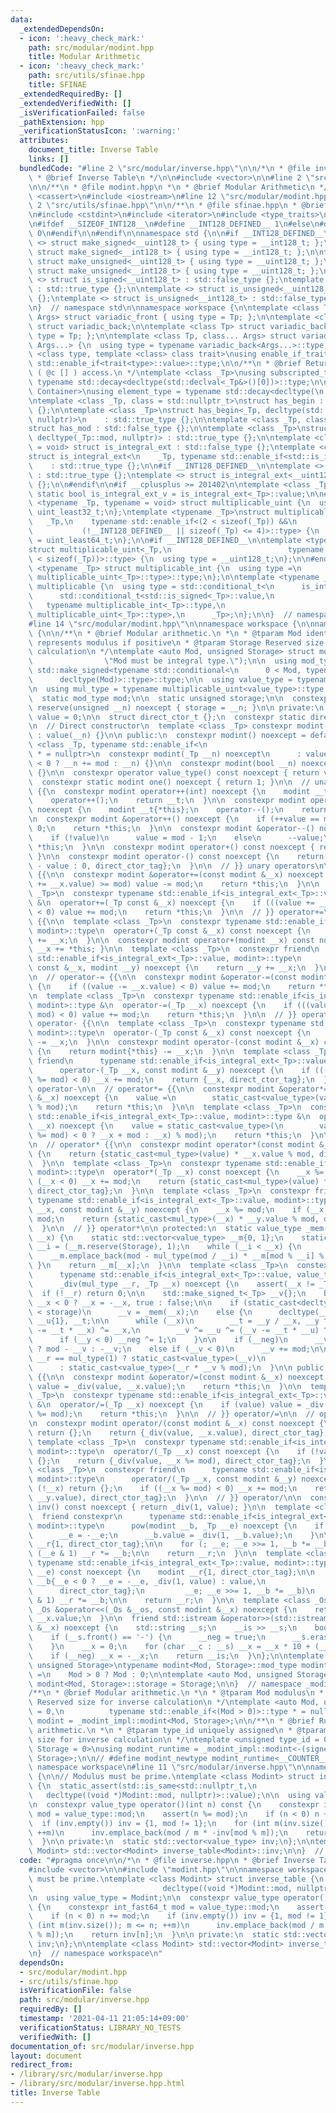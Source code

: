 ```yaml
---
data:
  _extendedDependsOn:
  - icon: ':heavy_check_mark:'
    path: src/modular/modint.hpp
    title: Modular Arithmetic
  - icon: ':heavy_check_mark:'
    path: src/utils/sfinae.hpp
    title: SFINAE
  _extendedRequiredBy: []
  _extendedVerifiedWith: []
  _isVerificationFailed: false
  _pathExtension: hpp
  _verificationStatusIcon: ':warning:'
  attributes:
    document_title: Inverse Table
    links: []
  bundledCode: "#line 2 \"src/modular/inverse.hpp\"\n\n/*\n * @file inverse.hpp\n\
    \ * @brief Inverse Table\n */\n\n#include <vector>\n\n#line 2 \"src/modular/modint.hpp\"\
    \n\n/**\n * @file modint.hpp\n *\n * @brief Modular Arithmetic\n */\n\n#include\
    \ <cassert>\n#include <iostream>\n#line 12 \"src/modular/modint.hpp\"\n\n#line\
    \ 2 \"src/utils/sfinae.hpp\"\n\n/**\n * @file sfinae.hpp\n * @brief SFINAE\n */\n\
    \n#include <cstdint>\n#include <iterator>\n#include <type_traits>\n\n#ifndef __INT128_DEFINED__\n\
    \n#ifdef __SIZEOF_INT128__\n#define __INT128_DEFINED__ 1\n#else\n#define __INT128_DEFINED__\
    \ 0\n#endif\n\n#endif\n\nnamespace std {\n\n#if __INT128_DEFINED__\n\ntemplate\
    \ <> struct make_signed<__uint128_t> { using type = __int128_t; };\ntemplate <>\
    \ struct make_signed<__int128_t> { using type = __int128_t; };\n\ntemplate <>\
    \ struct make_unsigned<__uint128_t> { using type = __uint128_t; };\ntemplate <>\
    \ struct make_unsigned<__int128_t> { using type = __uint128_t; };\n\ntemplate\
    \ <> struct is_signed<__uint128_t> : std::false_type {};\ntemplate <> struct is_signed<__int128_t>\
    \ : std::true_type {};\n\ntemplate <> struct is_unsigned<__uint128_t> : std::true_type\
    \ {};\ntemplate <> struct is_unsigned<__int128_t> : std::false_type {};\n\n#endif\n\
    \n}  // namespace std\n\nnamespace workspace {\n\ntemplate <class Tp, class...\
    \ Args> struct variadic_front { using type = Tp; };\n\ntemplate <class... Args>\
    \ struct variadic_back;\n\ntemplate <class Tp> struct variadic_back<Tp> { using\
    \ type = Tp; };\n\ntemplate <class Tp, class... Args> struct variadic_back<Tp,\
    \ Args...> {\n  using type = typename variadic_back<Args...>::type;\n};\n\ntemplate\
    \ <class type, template <class> class trait>\nusing enable_if_trait_type = typename\
    \ std::enable_if<trait<type>::value>::type;\n\n/**\n * @brief Return type of subscripting\
    \ ( @c [] ) access.\n */\ntemplate <class _Tp>\nusing subscripted_type =\n   \
    \ typename std::decay<decltype(std::declval<_Tp&>()[0])>::type;\n\ntemplate <class\
    \ Container>\nusing element_type = typename std::decay<decltype(\n    *std::begin(std::declval<Container&>()))>::type;\n\
    \ntemplate <class _Tp, class = std::nullptr_t>\nstruct has_begin : std::false_type\
    \ {};\n\ntemplate <class _Tp>\nstruct has_begin<_Tp, decltype(std::begin(std::declval<_Tp>()),\
    \ nullptr)>\n    : std::true_type {};\n\ntemplate <class _Tp, class = std::nullptr_t>\n\
    struct has_mod : std::false_type {};\n\ntemplate <class _Tp>\nstruct has_mod<_Tp,\
    \ decltype(_Tp::mod, nullptr)> : std::true_type {};\n\ntemplate <class _Tp, class\
    \ = void> struct is_integral_ext : std::false_type {};\ntemplate <class _Tp>\n\
    struct is_integral_ext<\n    _Tp, typename std::enable_if<std::is_integral<_Tp>::value>::type>\n\
    \    : std::true_type {};\n\n#if __INT128_DEFINED__\n\ntemplate <> struct is_integral_ext<__int128_t>\
    \ : std::true_type {};\ntemplate <> struct is_integral_ext<__uint128_t> : std::true_type\
    \ {};\n\n#endif\n\n#if __cplusplus >= 201402\n\ntemplate <class _Tp>\nconstexpr\
    \ static bool is_integral_ext_v = is_integral_ext<_Tp>::value;\n\n#endif\n\ntemplate\
    \ <typename _Tp, typename = void> struct multiplicable_uint {\n  using type =\
    \ uint_least32_t;\n};\ntemplate <typename _Tp>\nstruct multiplicable_uint<\n \
    \   _Tp,\n    typename std::enable_if<(2 < sizeof(_Tp)) &&\n                 \
    \           (!__INT128_DEFINED__ || sizeof(_Tp) <= 4)>::type> {\n  using type\
    \ = uint_least64_t;\n};\n\n#if __INT128_DEFINED__\n\ntemplate <typename _Tp>\n\
    struct multiplicable_uint<_Tp,\n                          typename std::enable_if<(4\
    \ < sizeof(_Tp))>::type> {\n  using type = __uint128_t;\n};\n\n#endif\n\ntemplate\
    \ <typename _Tp> struct multiplicable_int {\n  using type =\n      typename std::make_signed<typename\
    \ multiplicable_uint<_Tp>::type>::type;\n};\n\ntemplate <typename _Tp> struct\
    \ multiplicable {\n  using type = std::conditional_t<\n      is_integral_ext<_Tp>::value,\n\
    \      std::conditional_t<std::is_signed<_Tp>::value,\n                      \
    \   typename multiplicable_int<_Tp>::type,\n                         typename\
    \ multiplicable_uint<_Tp>::type>,\n      _Tp>;\n};\n\n}  // namespace workspace\n\
    #line 14 \"src/modular/modint.hpp\"\n\nnamespace workspace {\n\nnamespace _modint_impl\
    \ {\n\n/**\n * @brief Modular arithmetic.\n *\n * @tparam Mod identifier, which\
    \ represents modulus if positive\n * @tparam Storage Reserved size for inverse\
    \ calculation\n */\ntemplate <auto Mod, unsigned Storage> struct modint {\n  static_assert(is_integral_ext<decltype(Mod)>::value,\n\
    \                \"Mod must be integral type.\");\n\n  using mod_type = typename\
    \ std::make_signed<typename std::conditional<\n      0 < Mod, typename std::add_const<decltype(Mod)>::type,\n\
    \      decltype(Mod)>::type>::type;\n\n  using value_type = typename std::decay<mod_type>::type;\n\
    \n  using mul_type = typename multiplicable_uint<value_type>::type;\n\n  // Modulus\n\
    \  static mod_type mod;\n\n  static unsigned storage;\n\n  constexpr static void\
    \ reserve(unsigned __n) noexcept { storage = __n; }\n\n private:\n  value_type\
    \ value = 0;\n\n  struct direct_ctor_t {};\n  constexpr static direct_ctor_t direct_ctor_tag{};\n\
    \n  // Direct constructor\n  template <class _Tp> constexpr modint(_Tp __n, direct_ctor_t)\
    \ : value(__n) {}\n\n public:\n  constexpr modint() noexcept = default;\n\n  template\
    \ <class _Tp, typename std::enable_if<\n                           is_integral_ext<_Tp>::value>::type\
    \ * = nullptr>\n  constexpr modint(_Tp __n) noexcept\n      : value((__n %= mod)\
    \ < 0 ? __n += mod : __n) {}\n\n  constexpr modint(bool __n) noexcept : value(__n)\
    \ {}\n\n  constexpr operator value_type() const noexcept { return value; }\n\n\
    \  constexpr static modint one() noexcept { return 1; }\n\n  // unary operators\
    \ {{\n  constexpr modint operator++(int) noexcept {\n    modint __t{*this};\n\
    \    operator++();\n    return __t;\n  }\n\n  constexpr modint operator--(int)\
    \ noexcept {\n    modint __t{*this};\n    operator--();\n    return __t;\n  }\n\
    \n  constexpr modint &operator++() noexcept {\n    if (++value == mod) value =\
    \ 0;\n    return *this;\n  }\n\n  constexpr modint &operator--() noexcept {\n\
    \    if (!value)\n      value = mod - 1;\n    else\n      --value;\n    return\
    \ *this;\n  }\n\n  constexpr modint operator+() const noexcept { return *this;\
    \ }\n\n  constexpr modint operator-() const noexcept {\n    return {value ? mod\
    \ - value : 0, direct_ctor_tag};\n  }\n\n  // }} unary operators\n\n  // operator+=\
    \ {{\n\n  constexpr modint &operator+=(const modint &__x) noexcept {\n    if ((value\
    \ += __x.value) >= mod) value -= mod;\n    return *this;\n  }\n\n  template <class\
    \ _Tp>\n  constexpr typename std::enable_if<is_integral_ext<_Tp>::value, modint>::type\
    \ &\n  operator+=(_Tp const &__x) noexcept {\n    if (((value += __x) %= mod)\
    \ < 0) value += mod;\n    return *this;\n  }\n\n  // }} operator+=\n\n  // operator+\
    \ {{\n\n  template <class _Tp>\n  constexpr typename std::enable_if<is_integral_ext<_Tp>::value,\
    \ modint>::type\n  operator+(_Tp const &__x) const noexcept {\n    return modint{*this}\
    \ += __x;\n  }\n\n  constexpr modint operator+(modint __x) const noexcept { return\
    \ __x += *this; }\n\n  template <class _Tp>\n  constexpr friend\n      typename\
    \ std::enable_if<is_integral_ext<_Tp>::value, modint>::type\n      operator+(_Tp\
    \ const &__x, modint __y) noexcept {\n    return __y += __x;\n  }\n\n  // }} operator+\n\
    \n  // operator-= {{\n\n  constexpr modint &operator-=(const modint &__x) noexcept\
    \ {\n    if ((value -= __x.value) < 0) value += mod;\n    return *this;\n  }\n\
    \n  template <class _Tp>\n  constexpr typename std::enable_if<is_integral_ext<_Tp>::value,\
    \ modint>::type &\n  operator-=(_Tp __x) noexcept {\n    if (((value -= __x) %=\
    \ mod) < 0) value += mod;\n    return *this;\n  }\n\n  // }} operator-=\n\n  //\
    \ operator- {{\n\n  template <class _Tp>\n  constexpr typename std::enable_if<is_integral_ext<_Tp>::value,\
    \ modint>::type\n  operator-(_Tp const &__x) const noexcept {\n    return modint{*this}\
    \ -= __x;\n  }\n\n  constexpr modint operator-(const modint &__x) const noexcept\
    \ {\n    return modint{*this} -= __x;\n  }\n\n  template <class _Tp>\n  constexpr\
    \ friend\n      typename std::enable_if<is_integral_ext<_Tp>::value, modint>::type\n\
    \      operator-(_Tp __x, const modint &__y) noexcept {\n    if (((__x -= __y.value)\
    \ %= mod) < 0) __x += mod;\n    return {__x, direct_ctor_tag};\n  }\n\n  // }}\
    \ operator-\n\n  // operator*= {{\n\n  constexpr modint &operator*=(const modint\
    \ &__x) noexcept {\n    value =\n        static_cast<value_type>(value * static_cast<mul_type>(__x.value)\
    \ % mod);\n    return *this;\n  }\n\n  template <class _Tp>\n  constexpr typename\
    \ std::enable_if<is_integral_ext<_Tp>::value, modint>::type &\n  operator*=(_Tp\
    \ __x) noexcept {\n    value = static_cast<value_type>(\n        value * mul_type((__x\
    \ %= mod) < 0 ? __x + mod : __x) % mod);\n    return *this;\n  }\n\n  // }} operator*=\n\
    \n  // operator* {{\n\n  constexpr modint operator*(const modint &__x) const noexcept\
    \ {\n    return {static_cast<mul_type>(value) * __x.value % mod, direct_ctor_tag};\n\
    \  }\n\n  template <class _Tp>\n  constexpr typename std::enable_if<is_integral_ext<_Tp>::value,\
    \ modint>::type\n  operator*(_Tp __x) const noexcept {\n    __x %= mod;\n    if\
    \ (__x < 0) __x += mod;\n    return {static_cast<mul_type>(value) * __x % mod,\
    \ direct_ctor_tag};\n  }\n\n  template <class _Tp>\n  constexpr friend\n     \
    \ typename std::enable_if<is_integral_ext<_Tp>::value, modint>::type\n      operator*(_Tp\
    \ __x, const modint &__y) noexcept {\n    __x %= mod;\n    if (__x < 0) __x +=\
    \ mod;\n    return {static_cast<mul_type>(__x) * __y.value % mod, direct_ctor_tag};\n\
    \  }\n\n  // }} operator*\n\n protected:\n  static value_type _mem(value_type\
    \ __x) {\n    static std::vector<value_type> __m{0, 1};\n    static value_type\
    \ __i = (__m.reserve(Storage), 1);\n    while (__i < __x) {\n      ++__i;\n  \
    \    __m.emplace_back(mod - mul_type(mod / __i) * __m[mod % __i] % mod);\n   \
    \ }\n    return __m[__x];\n  }\n\n  template <class _Tp>\n  constexpr static\n\
    \      typename std::enable_if<is_integral_ext<_Tp>::value, value_type>::type\n\
    \      _div(mul_type __r, _Tp __x) noexcept {\n    assert(__x != _Tp(0));\n  \
    \  if (!__r) return 0;\n\n    std::make_signed_t<_Tp> __v{};\n    bool __neg =\
    \ __x < 0 ? __x = -__x, true : false;\n\n    if (static_cast<decltype(storage)>(__x)\
    \ < storage)\n      __v = _mem(__x);\n    else {\n      decltype(__v) __y{mod},\
    \ __u{1}, __t;\n\n      while (__x)\n        __t = __y / __x, __y ^= __x ^= (__y\
    \ -= __t * __x) ^= __x,\n        __v ^= __u ^= (__v -= __t * __u) ^= __u;\n\n\
    \      if (__y < 0) __neg ^= 1;\n    }\n\n    if (__neg)\n      __v = 0 < __v\
    \ ? mod - __v : -__v;\n    else if (__v < 0)\n      __v += mod;\n\n    return\
    \ __r == mul_type(1) ? static_cast<value_type>(__v)\n                        \
    \      : static_cast<value_type>(__r * __v % mod);\n  }\n\n public:\n  // operator/=\
    \ {{\n\n  constexpr modint &operator/=(const modint &__x) noexcept {\n    if (value)\
    \ value = _div(value, __x.value);\n    return *this;\n  }\n\n  template <class\
    \ _Tp>\n  constexpr typename std::enable_if<is_integral_ext<_Tp>::value, modint>::type\
    \ &\n  operator/=(_Tp __x) noexcept {\n    if (value) value = _div(value, __x\
    \ %= mod);\n    return *this;\n  }\n\n  // }} operator/=\n\n  // operator/ {{\n\
    \n  constexpr modint operator/(const modint &__x) const noexcept {\n    if (!value)\
    \ return {};\n    return {_div(value, __x.value), direct_ctor_tag};\n  }\n\n \
    \ template <class _Tp>\n  constexpr typename std::enable_if<is_integral_ext<_Tp>::value,\
    \ modint>::type\n  operator/(_Tp __x) const noexcept {\n    if (!value) return\
    \ {};\n    return {_div(value, __x %= mod), direct_ctor_tag};\n  }\n\n  template\
    \ <class _Tp>\n  constexpr friend\n      typename std::enable_if<is_integral_ext<_Tp>::value,\
    \ modint>::type\n      operator/(_Tp __x, const modint &__y) noexcept {\n    if\
    \ (!__x) return {};\n    if ((__x %= mod) < 0) __x += mod;\n    return {_div(__x,\
    \ __y.value), direct_ctor_tag};\n  }\n\n  // }} operator/\n\n  constexpr modint\
    \ inv() const noexcept { return _div(1, value); }\n\n  template <class _Tp>\n\
    \  friend constexpr\n      typename std::enable_if<is_integral_ext<_Tp>::value,\
    \ modint>::type\n      pow(modint __b, _Tp __e) noexcept {\n    if (__e < 0) {\n\
    \      __e = -__e;\n      __b.value = _div(1, __b.value);\n    }\n\n    modint\
    \ __r{1, direct_ctor_tag};\n\n    for (; __e; __e >>= 1, __b *= __b)\n      if\
    \ (__e & 1) __r *= __b;\n\n    return __r;\n  }\n\n  template <class _Tp>\n  constexpr\
    \ typename std::enable_if<is_integral_ext<_Tp>::value, modint>::type\n  pow(_Tp\
    \ __e) const noexcept {\n    modint __r{1, direct_ctor_tag};\n\n    for (modint\
    \ __b{__e < 0 ? __e = -__e, _div(1, value) : value,\n                        \
    \      direct_ctor_tag};\n         __e; __e >>= 1, __b *= __b)\n      if (__e\
    \ & 1) __r *= __b;\n\n    return __r;\n  }\n\n  template <class _Os>\n  friend\
    \ _Os &operator<<(_Os &__os, const modint &__x) noexcept {\n    return __os <<\
    \ __x.value;\n  }\n\n  friend std::istream &operator>>(std::istream &__is, modint\
    \ &__x) noexcept {\n    std::string __s;\n    __is >> __s;\n    bool __neg = false;\n\
    \    if (__s.front() == '-') {\n      __neg = true;\n      __s.erase(__s.begin());\n\
    \    }\n    __x = 0;\n    for (char __c : __s) __x = __x * 10 + (__c - '0');\n\
    \    if (__neg) __x = -__x;\n    return __is;\n  }\n};\n\ntemplate <auto Mod,\
    \ unsigned Storage>\ntypename modint<Mod, Storage>::mod_type modint<Mod, Storage>::mod\
    \ =\n    Mod > 0 ? Mod : 0;\n\ntemplate <auto Mod, unsigned Storage>\nunsigned\
    \ modint<Mod, Storage>::storage = Storage;\n\n}  // namespace _modint_impl\n\n\
    /**\n * @brief Modular arithmetic.\n *\n * @tparam Mod modulus\n * @tparam Storage\
    \ Reserved size for inverse calculation\n */\ntemplate <auto Mod, unsigned Storage\
    \ = 0,\n          typename std::enable_if<(Mod > 0)>::type * = nullptr>\nusing\
    \ modint = _modint_impl::modint<Mod, Storage>;\n\n/**\n * @brief Runtime modular\
    \ arithmetic.\n *\n * @tparam type_id uniquely assigned\n * @tparam Storage Reserved\
    \ size for inverse calculation\n */\ntemplate <unsigned type_id = 0, unsigned\
    \ Storage = 0>\nusing modint_runtime = _modint_impl::modint<-(signed)type_id,\
    \ Storage>;\n\n// #define modint_newtype modint_runtime<__COUNTER__>\n\n}  //\
    \ namespace workspace\n#line 11 \"src/modular/inverse.hpp\"\n\nnamespace workspace\
    \ {\n\n// Modulus must be prime.\ntemplate <class Modint> struct inverse_table\
    \ {\n  static_assert(std::is_same<std::nullptr_t,\n                          \
    \   decltype((void *)Modint::mod, nullptr)>::value);\n\n  using value_type = Modint;\n\
    \n  constexpr value_type operator()(int n) const {\n    constexpr int_fast64_t\
    \ mod = value_type::mod;\n    assert(n %= mod);\n    if (n < 0) n += mod;\n  \
    \  if (inv.empty()) inv = {1, mod != 1};\n    for (int m(inv.size()); m <= n;\
    \ ++m)\n      inv.emplace_back(mod / m * -inv[mod % m]);\n    return inv[n];\n\
    \  }\n\n private:\n  static std::vector<value_type> inv;\n};\n\ntemplate <class\
    \ Modint> std::vector<Modint> inverse_table<Modint>::inv;\n\n}  // namespace workspace\n"
  code: "#pragma once\n\n/*\n * @file inverse.hpp\n * @brief Inverse Table\n */\n\n\
    #include <vector>\n\n#include \"modint.hpp\"\n\nnamespace workspace {\n\n// Modulus\
    \ must be prime.\ntemplate <class Modint> struct inverse_table {\n  static_assert(std::is_same<std::nullptr_t,\n\
    \                             decltype((void *)Modint::mod, nullptr)>::value);\n\
    \n  using value_type = Modint;\n\n  constexpr value_type operator()(int n) const\
    \ {\n    constexpr int_fast64_t mod = value_type::mod;\n    assert(n %= mod);\n\
    \    if (n < 0) n += mod;\n    if (inv.empty()) inv = {1, mod != 1};\n    for\
    \ (int m(inv.size()); m <= n; ++m)\n      inv.emplace_back(mod / m * -inv[mod\
    \ % m]);\n    return inv[n];\n  }\n\n private:\n  static std::vector<value_type>\
    \ inv;\n};\n\ntemplate <class Modint> std::vector<Modint> inverse_table<Modint>::inv;\n\
    \n}  // namespace workspace\n"
  dependsOn:
  - src/modular/modint.hpp
  - src/utils/sfinae.hpp
  isVerificationFile: false
  path: src/modular/inverse.hpp
  requiredBy: []
  timestamp: '2021-04-11 21:05:14+09:00'
  verificationStatus: LIBRARY_NO_TESTS
  verifiedWith: []
documentation_of: src/modular/inverse.hpp
layout: document
redirect_from:
- /library/src/modular/inverse.hpp
- /library/src/modular/inverse.hpp.html
title: Inverse Table
---
```

